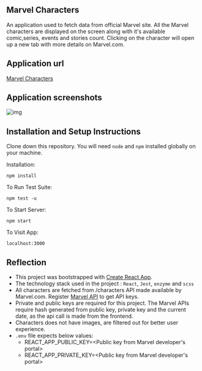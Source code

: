 ## Marvel Characters


An application used to fetch data from official Marvel site. All the Marvel characters are displayed on the screen along with it's available comic,series, events and stories count. Clicking on the character will open up a new tab with more details on Marvel.com.

## Application url
[Marvel Characters](https://marvel-characters-tau.vercel.app/)
## Application screenshots

![img](https://i.imgur.com/hlWtqBN.png)

## Installation and Setup Instructions

Clone down this repository. You will need `node` and `npm` installed globally on your machine.  

Installation:

`npm install`  

To Run Test Suite:  

`npm test -u`  

To Start Server:

`npm start`  

To Visit App:

`localhost:3000`  

## Reflection

  - This project was bootstrapped with [Create React App](https://github.com/facebook/create-react-app).
  - The technology stack used in the project : `React`, `Jest`, `enzyme` and `scss`
  - All characters are fetched from /characters API made available by Marvel.com. Register [Marvel API](https://developer.marvel.com) to get API keys.
  - Private and public keys are required for this project. The Marvel APIs require hash generated from public key, private key and the current date, as the api call is made from the frontend.
  - Characters does not have images, are filtered out for better user experience. 
  - `.env` file expects below values:
    - REACT_APP_PUBLIC_KEY=<Public key from Marvel developer's portal>
    - REACT_APP_PRIVATE_KEY=<Public key from Marvel developer's portal>